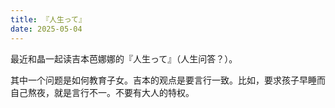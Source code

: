```yaml
---
title: 『人生って』
date: 2025-05-04
---
```

最近和晶一起读吉本芭娜娜的『人生って』（人生问答？）。

其中一个问题是如何教育子女。吉本的观点是要言行一致。比如，要求孩子早睡而自己熬夜，就是言行不一。不要有大人的特权。